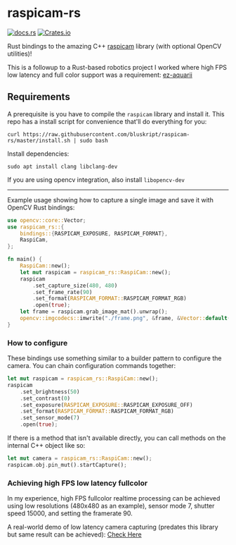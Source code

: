 # raspicam-rs

[![docs.rs](https://img.shields.io/docsrs/raspicam-rs?style=flat-square)](https://docs.rs/raspicam-rs/latest)
[![Crates.io](https://img.shields.io/crates/d/raspicam-rs?style=flat-square)](https://crates.io/crates/raspicam-rs)

Rust bindings to the amazing C++ [raspicam](https://github.com/cedricve/raspicam) library (with optional OpenCV utilities)!

This is a followup to a Rust-based robotics project I worked where high FPS low latency and full color
support was a requirement: [ez-aquarii](https://github.com/Orion-Robotics/ez-aquarii/)

## Requirements

A prerequisite is you have to compile the `raspicam` library and install it. This repo has a install script for convenience that'll do everything for you:

```
curl https://raw.githubusercontent.com/bluskript/raspicam-rs/master/install.sh | sudo bash
```

Install dependencies:

```
sudo apt install clang libclang-dev
```

If you are using opencv integration, also install `libopencv-dev`

---

Example usage showing how to capture a single image and save it with OpenCV Rust bindings:

```rs
use opencv::core::Vector;
use raspicam_rs::{
    bindings::{RASPICAM_EXPOSURE, RASPICAM_FORMAT},
    RaspiCam,
};

fn main() {
    RaspiCam::new();
    let mut raspicam = raspicam_rs::RaspiCam::new();
    raspicam
        .set_capture_size(480, 480)
        .set_frame_rate(90)
        .set_format(RASPICAM_FORMAT::RASPICAM_FORMAT_RGB)
        .open(true);
    let frame = raspicam.grab_image_mat().unwrap();
    opencv::imgcodecs::imwrite("./frame.png", &frame, &Vector::default()).unwrap();
}
```

### How to configure

These bindings use something similar to a builder pattern to configure the camera. You can chain configuration commands together:

```rs
let mut raspicam = raspicam_rs::RaspiCam::new();
raspicam
    .set_brightness(50)
    .set_contrast(0)
    .set_exposure(RASPICAM_EXPOSURE::RASPICAM_EXPOSURE_OFF)
    .set_format(RASPICAM_FORMAT::RASPICAM_FORMAT_RGB)
    .set_sensor_mode(7)
    .open(true);
```

If there is a method that isn't available directly, you can call methods on the internal C++ object like so:

```rs
let mut camera = raspicam_rs::RaspiCam::new();
raspicam.obj.pin_mut().startCapture();
```

### Achieving high FPS low latency fullcolor

In my experience, high FPS fullcolor realtime processing can be achieved using low resolutions (480x480 as an example), sensor mode 7, shutter speed 15000, and setting the framerate 90.

A real-world demo of low latency camera capturing (predates this library but same result can be achieved): [Check Here](https://github.com/Orion-Robotics/ez-aquarii/blob/master/controller/src/modules/camera/mod.rs#L167)
